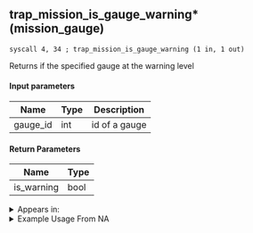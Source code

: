 ## trap_mission_is_gauge_warning* (mission_gauge)

`syscall 4, 34 ; trap_mission_is_gauge_warning (1 in, 1 out)`

Returns if the specified gauge at the warning level

#### Input parameters
| Name | Type | Description
|------|------|------------
| gauge_id   | int   | id of a gauge


#### Return Parameters
| Name | Type
|------|-----
| is_warning   | bool   


<details>
	<summary>Appears in:</summary>

</details>

<details>
	<summary>Example Usage From NA</summary>
```

```
</details>

